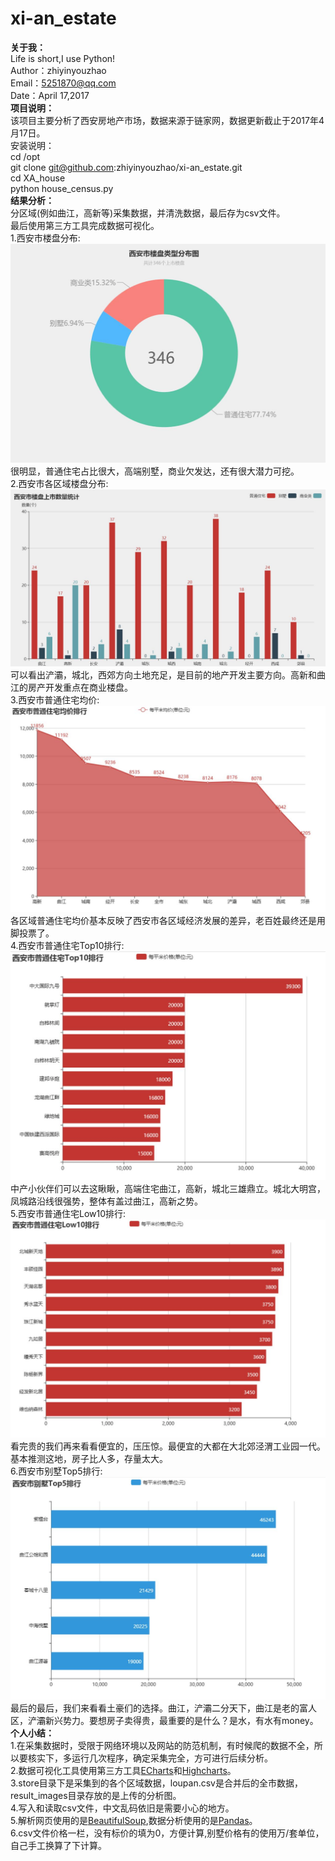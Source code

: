# xi-an_estate
**关于我：**     
Life is short,I use Python!  
Author：zhiyinyouzhao  
Email：5251870@qq.com  
Date：April 17,2017  
**项目说明：**  
该项目主要分析了西安房地产市场，数据来源于链家网，数据更新截止于2017年4月17日。  
安装说明：  
cd /opt  
git clone git@github.com:zhiyinyouzhao/xi-an_estate.git  
cd XA_house  
python house_census.py  
**结果分析：**  
分区域(例如曲江，高新等)采集数据，并清洗数据，最后存为csv文件。  
最后使用第三方工具完成数据可视化。  
1.西安市楼盘分布:  
![西安楼盘分布](https://github.com/zhiyinyouzhao/xi-an_estate/raw/master/result_images/xi-an_estate.jpg)  
很明显，普通住宅占比很大，高端别墅，商业欠发达，还有很大潜力可挖。  
2.西安市各区域楼盘分布:  
![西安楼盘上市数量统计](https://github.com/zhiyinyouzhao/xi-an_estate/raw/master/result_images/xi-an_region_estate.jpg)  
可以看出浐灞，城北，西郊方向土地充足，是目前的地产开发主要方向。高新和曲江的房产开发重点在商业楼盘。  
3.西安市普通住宅均价:  
![西安普通住宅均价](https://github.com/zhiyinyouzhao/xi-an_estate/raw/master/result_images/xi-an_home_average.jpg)  
各区域普通住宅均价基本反映了西安市各区域经济发展的差异，老百姓最终还是用脚投票了。  
4.西安市普通住宅Top10排行:  
![西安市普通住宅Top10](https://github.com/zhiyinyouzhao/xi-an_estate/raw/master/result_images/xi-an_home_Top10.jpg)  
中产小伙伴们可以去这瞅瞅，高端住宅曲江，高新，城北三雄鼎立。城北大明宫，凤城路沿线很强势，整体有盖过曲江，高新之势。  
5.西安市普通住宅Low10排行:    
![西安市普通住宅Low10](https://github.com/zhiyinyouzhao/xi-an_estate/raw/master/result_images/xi-an_home_Low10.jpg)  
看完贵的我们再来看看便宜的，压压惊。最便宜的大都在大北郊泾渭工业园一代。基本推测这地，房子比人多，存量太大。  
6.西安市别墅Top5排行:  
![西安市别墅Top5](https://github.com/zhiyinyouzhao/xi-an_estate/raw/master/result_images/xi-an_villa_Top5.jpg)  
最后的最后，我们来看看土豪们的选择。曲江，浐灞二分天下，曲江是老的富人区，浐灞新兴势力。要想房子卖得贵，最重要的是什么？是水，有水有money。  
**个人小结：**     
1.在采集数据时，受限于网络环境以及网站的防范机制，有时候爬的数据不全，所以要核实下，多运行几次程序，确定采集完全，方可进行后续分析。  
2.数据可视化工具使用第三方工具[ECharts](http://echarts.baidu.com/)和[Highcharts](https://www.hcharts.cn/)。  
3.store目录下是采集到的各个区域数据，loupan.csv是合并后的全市数据，result_images目录存放的是上传的分析图。  
4.写入和读取csv文件，中文乱码依旧是需要小心的地方。  
5.解析网页使用的是[BeautifulSoup](http://beautifulsoup.readthedocs.io/zh_CN/v4.4.0/),数据分析使用的是[Pandas](http://pandas.pydata.org/)。  
6.csv文件价格一栏，没有标价的填为0，方便计算,别墅价格有的使用万/套单位，自己手工换算了下计算。  
